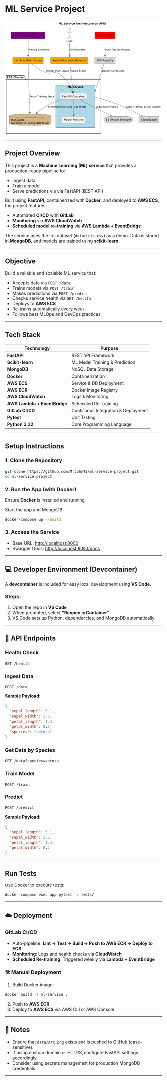 # ML Service Project

![Architecture Diagram](data/Arc.png)

---

## Project Overview

This project is a **Machine Learning (ML) service** that provides a production-ready pipeline to:

- Ingest data
- Train a model
- Serve predictions via via FastAPI (REST API)

Built using **FastAPI**, containerized with **Docker**, and deployed to **AWS ECS**, the project features:

- Automated **CI/CD** with **GitLab**
- **Monitoring** via **AWS CloudWatch**
- **Scheduled model re-training** via **AWS Lambda + EventBridge**

The service uses the Iris dataset (`data/iris.csv`) as a demo. Data is stored in **MongoDB**, and models are trained using **scikit-learn**.

---

## Objective

Build a reliable and scalable ML service that:

- Accepts data via `POST /data`
- Trains models via `POST /train`
- Makes predictions via `POST /predict`
- Checks service health via `GET /health`
- Deploys to **AWS ECS**
- Re-trains automatically every week
- Follows best MLOps and DevOps practices

---

## Tech Stack

| Technology               | Purpose                                 |
|--------------------------|-----------------------------------------|
| **FastAPI**              | REST API Framework                      |
| **Scikit-learn**         | ML Model Training & Prediction          |
| **MongoDB**              | NoSQL Data Storage                      |
| **Docker**               | Containerization                        |
| **AWS ECS**              | Service & DB Deployment                 |
| **AWS ECR**              | Docker Image Registry                   |
| **AWS CloudWatch**       | Logs & Monitoring                       |
| **AWS Lambda + EventBridge** | Scheduled Re-training             |
| **GitLab CI/CD**         | Continuous Integration & Deployment     |
| **Pytest**               | Unit Testing                            |
| **Python 3.12**          | Core Programming Language               |

---

## Setup Instructions

### 1. Clone the Repository
```bash
git clone https://github.com/MrJohn91/ml-service-project.git
cd ml-service-project
```

### 2. Run the App (with Docker)
Ensure **Docker** is installed and running.

Start the app and MongoDB:
```bash
docker-compose up --build
```

### 3. Access the Service
- Base URL: [http://localhost:8000](http://localhost:8000)
- Swagger Docs: [http://localhost:8000/docs](http://localhost:8000/docs)

---

## 💻 Developer Environment (Devcontainer)

A **devcontainer** is included for easy local development using **VS Code**.

### Steps:
1. Open the repo in **VS Code**
2. When prompted, select **"Reopen in Container"**
3. VS Code sets up Python, dependencies, and MongoDB automatically

---

## 📡 API Endpoints

### Health Check
```http
GET /health
```

### Ingest Data
```http
POST /data
```
**Sample Payload:**
```json
{
  "sepal_length": 5.1,
  "sepal_width": 3.5,
  "petal_length": 1.4,
  "petal_width": 0.2,
  "species": "setosa"
}
```

### Get Data by Species
```http
GET /data?species=setosa
```

### Train Model
```http
POST /train
```

### Predict
```http
POST /predict
```
**Sample Payload:**
```json
{
  "sepal_length": 5.1,
  "sepal_width": 3.5,
  "petal_length": 1.4,
  "petal_width": 0.2
}
```

---

## Run Tests

Use Docker to execute tests:
```bash
docker-compose exec app pytest -v tests/
```

---

## ☁️ Deployment

### GitLab CI/CD
- Auto-pipeline: **Lint → Test → Build → Push to AWS ECR → Deploy to ECS**
- **Monitoring**: Logs and health checks via **CloudWatch**
- **Scheduled Re-training**: Triggered weekly via **Lambda + EventBridge**

### 🛠️ Manual Deployment
1. Build Docker image:
```bash
docker build -t ml-service .
```
2. Push to **AWS ECR**
3. Deploy to **AWS ECS** via AWS CLI or AWS Console

---

## 📝 Notes

- Ensure that `data/Arc.png` exists and is pushed to GitHub (case-sensitive).
- If using custom domain or HTTPS, configure FastAPI settings accordingly.
- Consider using secrets management for production MongoDB credentials.

---
